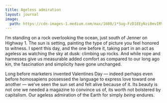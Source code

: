```yaml
---
title: Ageless admiration
layout: journal
image:
  path: https://cdn-images-1.medium.com/max/1600/1*Sug-FzD1EEyNzi8mvIRVrA.jpeg
---
```


I’m standing on a rock overlooking the ocean, just south of Jenner on Highway 1.
The sun is setting, painting the type of picture you feel honored to witness. I
spent this day, and the one before it, taking part in an act as ageless as
watching the sky at dusk: climbing up rocks. And while rope and harnesses give
us measurable added comfort as compared to our long ago kin, the fascination and
simplicity have gone unchanged.

Long before marketers invented Valentines Day — indeed perhaps even before
homosapiens possessed the language to express love toward one another — we’ve
seen the sun set and felt alive because of it. Its beauty is not one we needed a
magazine to convince us of, its worth not bolstered by capitalism. Our ageless
admiration of the Earth for simply _being_ endures.

